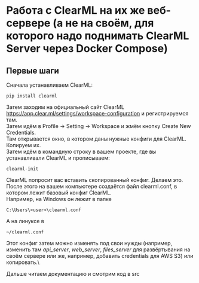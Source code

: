 # Работа с ClearML на их же веб-сервере (а не на своём, для которого надо поднимать ClearML Server через Docker Compose)
## Первые шаги
Сначала устанавливаем ClearML:
```
pip install clearml
```
Затем заходим на официальный сайт ClearML https://app.clear.ml/settings/workspace-configuration и регистрируемся там.\
Затем идём в Profile -> Setting -> Workspace и жмём кнопку Create New Credentials.\
Там открывается окно, в котором даны нужные конфиги для ClearML. Копируем их.\
Затем идём в командную строку в вашем проекте, где вы устанавливали ClearML и прописываем:
```
clearml-init
```
ClearML попросит вас вставить скопированный конфиг. Делаем это.\
После этого на вашем компьютере создаётся файл clearml.conf, в котором лежит базовый конфиг ClearML.\
Например, на Windows он лежит в папке 
```
C:\Users\<user>\clearml.conf
```
А на линуксе в
```
~/clearml.conf
```
Этот конфиг затем можно изменять под свои нужды (например, изменить там *api_server*, *web_server*, *files_server* для развёртывания на своём сервере или же, например, добавить credentials для AWS S3) или копировать.\

Дальше читаем документацию и смотрим код в src
